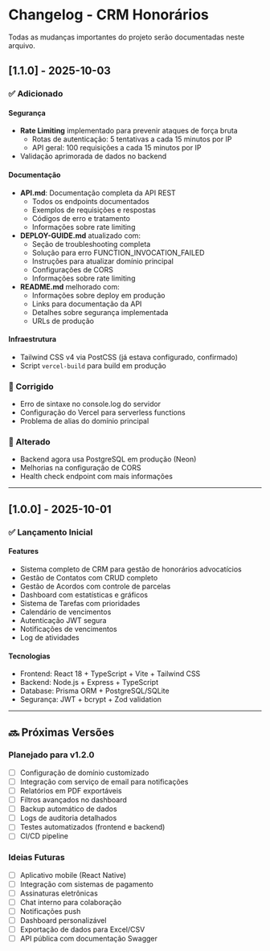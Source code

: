 # Changelog - CRM Honorários

Todas as mudanças importantes do projeto serão documentadas neste arquivo.

## [1.1.0] - 2025-10-03

### ✅ Adicionado

#### Segurança
- **Rate Limiting** implementado para prevenir ataques de força bruta
  - Rotas de autenticação: 5 tentativas a cada 15 minutos por IP
  - API geral: 100 requisições a cada 15 minutos por IP
- Validação aprimorada de dados no backend

#### Documentação
- **API.md**: Documentação completa da API REST
  - Todos os endpoints documentados
  - Exemplos de requisições e respostas
  - Códigos de erro e tratamento
  - Informações sobre rate limiting
- **DEPLOY-GUIDE.md** atualizado com:
  - Seção de troubleshooting completa
  - Solução para erro FUNCTION_INVOCATION_FAILED
  - Instruções para atualizar domínio principal
  - Configurações de CORS
  - Informações sobre rate limiting
- **README.md** melhorado com:
  - Informações sobre deploy em produção
  - Links para documentação da API
  - Detalhes sobre segurança implementada
  - URLs de produção

#### Infraestrutura
- Tailwind CSS v4 via PostCSS (já estava configurado, confirmado)
- Script `vercel-build` para build em produção

### 🔧 Corrigido
- Erro de sintaxe no console.log do servidor
- Configuração do Vercel para serverless functions
- Problema de alias do domínio principal

### 📝 Alterado
- Backend agora usa PostgreSQL em produção (Neon)
- Melhorias na configuração de CORS
- Health check endpoint com mais informações

---

## [1.0.0] - 2025-10-01

### ✅ Lançamento Inicial

#### Features
- Sistema completo de CRM para gestão de honorários advocatícios
- Gestão de Contatos com CRUD completo
- Gestão de Acordos com controle de parcelas
- Dashboard com estatísticas e gráficos
- Sistema de Tarefas com prioridades
- Calendário de vencimentos
- Autenticação JWT segura
- Notificações de vencimentos
- Log de atividades

#### Tecnologias
- Frontend: React 18 + TypeScript + Vite + Tailwind CSS
- Backend: Node.js + Express + TypeScript
- Database: Prisma ORM + PostgreSQL/SQLite
- Segurança: JWT + bcrypt + Zod validation

---

## 🔜 Próximas Versões

### Planejado para v1.2.0
- [ ] Configuração de domínio customizado
- [ ] Integração com serviço de email para notificações
- [ ] Relatórios em PDF exportáveis
- [ ] Filtros avançados no dashboard
- [ ] Backup automático de dados
- [ ] Logs de auditoria detalhados
- [ ] Testes automatizados (frontend e backend)
- [ ] CI/CD pipeline

### Ideias Futuras
- [ ] Aplicativo mobile (React Native)
- [ ] Integração com sistemas de pagamento
- [ ] Assinaturas eletrônicas
- [ ] Chat interno para colaboração
- [ ] Notificações push
- [ ] Dashboard personalizável
- [ ] Exportação de dados para Excel/CSV
- [ ] API pública com documentação Swagger
